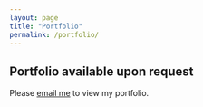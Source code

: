 ```yaml
---
layout: page
title: "Portfolio"
permalink: /portfolio/
---
```


## Portfolio available upon request

Please [email me](mailto:design@dominic.com?subject=Portfolio%20Request&body=Hi%20Dominic%2C%0A%0AI%20would%20like%20to%20see%20your%20portfolio.%20%0A%0ABest%20regards) to view my portfolio.